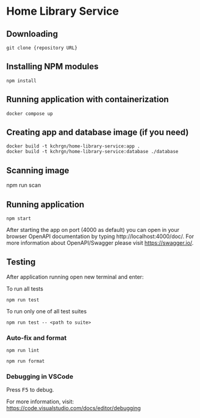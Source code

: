 # Home Library Service

## Downloading

```
git clone {repository URL}
```

## Installing NPM modules

```
npm install
```

## Running application with containerization

```
docker compose up
```

## Creating app and database image (if you need)

```
docker build -t kchrgn/home-library-service:app .
docker build -t kchrgn/home-library-service:database ./database
```

## Scanning image

npm run scan


## Running application

```
npm start
```

After starting the app on port (4000 as default) you can open
in your browser OpenAPI documentation by typing http://localhost:4000/doc/.
For more information about OpenAPI/Swagger please visit https://swagger.io/.

## Testing

After application running open new terminal and enter:

To run all tests

```
npm run test
```

To run only one of all test suites

```
npm run test -- <path to suite>
```

### Auto-fix and format

```
npm run lint
```

```
npm run format
```

### Debugging in VSCode

Press <kbd>F5</kbd> to debug.

For more information, visit: https://code.visualstudio.com/docs/editor/debugging
